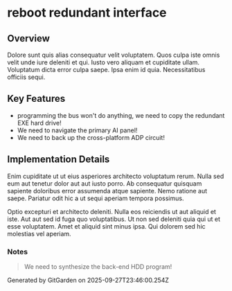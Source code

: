 # reboot redundant interface

## Overview
Dolore sunt quis alias consequatur velit voluptatem. Quos culpa iste omnis velit unde iure deleniti et qui. Iusto vero aliquam et cupiditate ullam. Voluptatum dicta error culpa saepe. Ipsa enim id quia. Necessitatibus officiis sequi.

## Key Features
- programming the bus won't do anything, we need to copy the redundant EXE hard drive!
- We need to navigate the primary AI panel!
- We need to back up the cross-platform ADP circuit!

## Implementation Details
Enim cupiditate ut ut eius asperiores architecto voluptatum rerum. Nulla sed eum aut tenetur dolor aut aut iusto porro. Ab consequatur quisquam sapiente doloribus error assumenda atque sapiente. Nemo ratione aut saepe. Pariatur odit hic a ut sequi aperiam tempora possimus.
 Optio excepturi et architecto deleniti. Nulla eos reiciendis ut aut aliquid et iste. Aut aut sed id fuga quo voluptatibus. Ut non sed deleniti quia qui ut et esse voluptatem. Amet et aliquid sint minus ipsa. Qui dolorem sed hic molestias vel aperiam.

### Notes
> We need to synthesize the back-end HDD program!

Generated by GitGarden on 2025-09-27T23:46:00.254Z